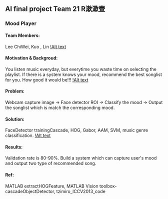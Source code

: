 ## AI final project  Team 21 R漱漱壹 
### Mood Player 

#### Team Members:
Lee ChiWei, Kuo , Lin
[!Alt text](http://i.imgur.com/H7FdWuw)

#### Motivation & Backgroud:
You listen music everyday, but everytime you waste time on selecting the playlist.
If there is a system knows your mood, recommend the best songlist for you. 
How good it would be!!!
[!Alt text](http://i.imgur.com/9iDIg5b.png)

#### Problem:
Webcam capture image -> Face detector ROI -> Classify the mood -> Output the songlist which is match the corresponding mood.

#### Solution: 
FaceDetector trainingCascade, HOG, Gabor, AAM, SVM, music genre classification.
[!Alt text](http://i.imgur.com/VDJpmDs.png)
	
#### Results:
Validation rate is 80-90%.
Build a system which can capture user's mood and output two type of recommended song.

#### Ref:
MATLAB extractHOGFeature, MATLAB Vision toolbox-cascadeObjectDetector, tzimiro_ICCV2013_code
